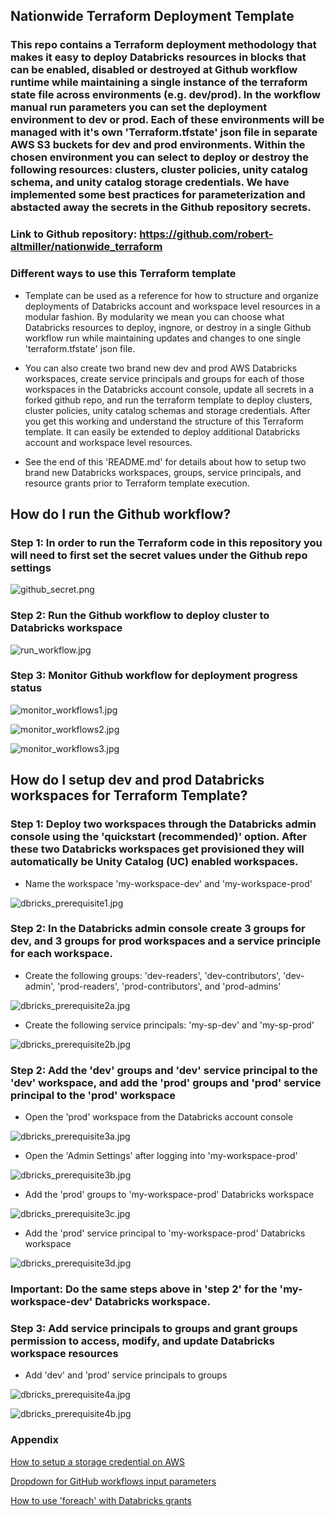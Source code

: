 ## Nationwide Terraform Deployment Template

### This repo contains a Terraform deployment methodology that makes it easy to deploy Databricks resources in blocks that can be enabled, disabled or destroyed at Github workflow runtime while maintaining a single instance of the terraform state file across environments (e.g. dev/prod).  In the workflow manual run parameters you can set the deployment environment to dev or prod.  Each of these environments will be managed with it's own 'Terraform.tfstate' json file in separate AWS S3 buckets for dev and prod environments.  Within the chosen environment you can select to deploy or destroy the following resources: clusters, cluster policies, unity catalog schema, and unity catalog storage credentials.  We have implemented some best practices for parameterization and abstacted away the secrets in the Github repository secrets.

### Link to Github repository: https://github.com/robert-altmiller/nationwide_terraform
 
### Different ways to use this Terraform template

- Template can be used as a reference for how to structure and organize deployments of Databricks account and workspace level resources in a modular fashion.  By modularity we mean you can choose what Databricks resources to deploy, ingnore, or destroy in a single Github workflow run while maintaining updates and changes to one single 'terraform.tfstate' json file.

- You can also create two brand new dev and prod AWS Databricks workspaces, create service principals and groups for each of those workspaces in the Databricks account console, update all secrets in a forked github repo, and run the terraform template to deploy clusters, cluster policies, unity catalog schemas and storage credentials.  After you get this working and understand the structure of this Terraform template.  It can easily be extended to deploy additional Databricks account and workspace level resources.

- See the end of this 'README.md' for details about how to setup two brand new Databricks workspaces, groups, service principals, and resource grants prior to Terraform template execution.

## How do I run the Github workflow?

### Step 1: In order to run the Terraform code in this repository you will need to first set the secret values under the Github repo settings

![github_secret.png](/readme_images/github_secret.jpg)

### Step 2: Run the Github workflow to deploy cluster to Databricks workspace

![run_workflow.jpg](/readme_images/run_workflow.jpg)

### Step 3: Monitor Github workflow for deployment progress status

![monitor_workflows1.jpg](/readme_images/monitor_workflows1.jpg)

![monitor_workflows2.jpg](/readme_images/monitor_workflows2.jpg)

![monitor_workflows3.jpg](/readme_images/monitor_workflows3.jpg)

## How do I setup dev and prod Databricks workspaces for Terraform Template?

### Step 1: Deploy two workspaces through the Databricks admin console using the 'quickstart (recommended)' option.  After these two Databricks workspaces get provisioned they will automatically be Unity Catalog (UC) enabled workspaces.

- Name the workspace 'my-workspace-dev' and 'my-workspace-prod'

![dbricks_prerequisite1.jpg](/readme_images/dbricks_prerequisite1.jpg)

### Step 2: In the Databricks admin console create 3 groups for dev, and 3 groups for prod workspaces and a service principle for each workspace.

- Create the following groups: 'dev-readers', 'dev-contributors', 'dev-admin', 'prod-readers', 'prod-contributors', and 'prod-admins'

![dbricks_prerequisite2a.jpg](/readme_images/dbricks_prerequisite2a.jpg)

- Create the following service principals: 'my-sp-dev' and 'my-sp-prod'

![dbricks_prerequisite2b.jpg](/readme_images/dbricks_prerequisite2b.jpg)

### Step 2: Add the 'dev' groups and 'dev' service principal to the 'dev' workspace, and add the 'prod' groups and 'prod' service principal to the 'prod' workspace

- Open the 'prod' workspace from the Databricks account console

![dbricks_prerequisite3a.jpg](/readme_images/dbricks_prerequisite3a.jpg)

- Open the 'Admin Settings' after logging into 'my-workspace-prod'

![dbricks_prerequisite3b.jpg](/readme_images/dbricks_prerequisite3b.jpg)

- Add the 'prod' groups to 'my-workspace-prod' Databricks workspace

![dbricks_prerequisite3c.jpg](/readme_images/dbricks_prerequisite3c.jpg)

- Add the 'prod' service principal to 'my-workspace-prod' Databricks workspace

![dbricks_prerequisite3d.jpg](/readme_images/dbricks_prerequisite3d.jpg)

### Important: Do the same steps above in 'step 2' for the 'my-workspace-dev' Databricks workspace.

### Step 3: Add service principals to groups and grant groups permission to access, modify, and update Databricks workspace resources

- Add 'dev' and 'prod' service principals to groups

![dbricks_prerequisite4a.jpg](/readme_images/dbricks_prerequisite4a.jpg)

![dbricks_prerequisite4b.jpg](/readme_images/dbricks_prerequisite4b.jpg)

### Appendix

[How to setup a storage credential on AWS](https://docs.databricks.com/en/data-governance/unity-catalog/manage-external-locations-and-credentials.html#manage-storage-credentials)

[Dropdown for GitHub workflows input parameters](https://arthurbdiniz.com/github/actions/workflows/2021/10/23/gh-action-dropdown.html)

[How to use 'foreach' with Databricks grants](https://discuss.hashicorp.com/t/how-to-use-for-each-with-databricks-grants-resource/54592)